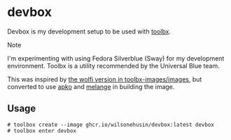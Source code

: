# devbox

Devbox is my development setup to be used with [toolbx](https://containertoolbx.org).

> [!NOTE]
> I'm experimenting with using Fedora Silverblue (Sway) for my development environment. Toolbx is a utility recommended by the Universal Blue team. 

This was inspired by [the wolfi version in toolbx-images/images](https://github.com/toolbx-images/images/blob/main/wolfi/latest/Containerfile), but converted to use [apko](https://github.com/chainguard-dev/apko) and [melange](https://github.com/chainguard-dev/melange) in building the image.

## Usage

```shellsession
# toolbox create --image ghcr.io/wilsonehusin/devbox:latest devbox
# toolbox enter devbox
```
